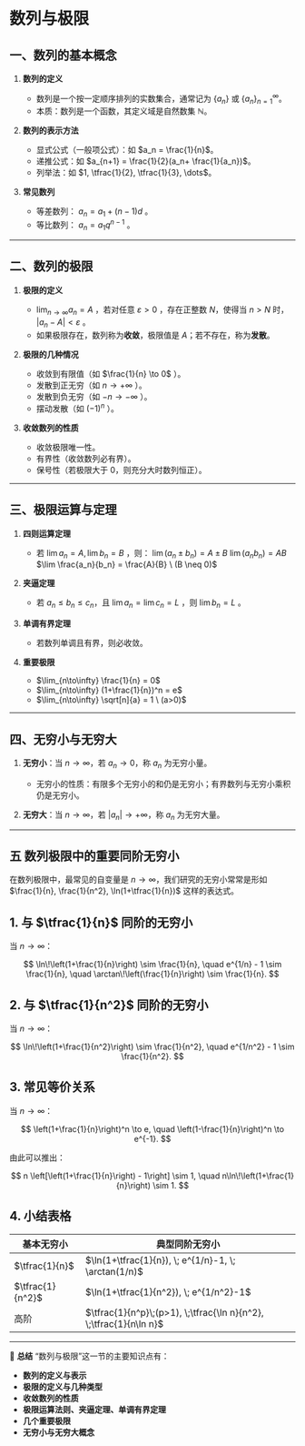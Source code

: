 
# 数列与极限


## 一、数列的基本概念

1. **数列的定义**

   * 数列是一个按一定顺序排列的实数集合，通常记为 $\{a_n\}$ 或 $\{a_n\}_{n=1}^\infty$。
   * 本质：数列是一个函数，其定义域是自然数集 $\mathbb{N}$。

2. **数列的表示方法**

   * 显式公式（一般项公式）：如 $a_n = \frac{1}{n}$。
   * 递推公式：如 $a_{n+1} = \frac{1}{2}(a_n+ \frac{1}{a_n})$。
   * 列举法：如 $1, \tfrac{1}{2}, \tfrac{1}{3}, \dots$。

3. **常见数列**

   * 等差数列： $a_n = a_1 + (n-1)d$ 。
   * 等比数列： $a_n = a_1 q^{n-1}$ 。

---

## 二、数列的极限

1. **极限的定义**

   * $\lim_{n \to \infty} a_n = A$ ，若对任意 $\varepsilon > 0$ ，存在正整数 $N$，使得当 $n > N$ 时， $|a_n - A| < \varepsilon$ 。
   * 如果极限存在，数列称为**收敛**，极限值是 $A$；若不存在，称为**发散**。

2. **极限的几种情况**

   * 收敛到有限值（如 $\frac{1}{n} \to 0$ ）。
   * 发散到正无穷（如 $n \to +\infty$ ）。
   * 发散到负无穷（如 $-n \to -\infty$ ）。
   * 摆动发散（如 $(-1)^n$ ）。

3. **收敛数列的性质**

   * 收敛极限唯一性。
   * 有界性（收敛数列必有界）。
   * 保号性（若极限大于 0，则充分大时数列恒正）。

---

## 三、极限运算与定理

1. **四则运算定理**

   * 若 $\lim a_n = A, \lim b_n = B$ ，则：
     $\lim (a_n \pm b_n) = A \pm B$
     $\lim (a_n b_n) = AB$
     $\lim \frac{a_n}{b_n} = \frac{A}{B} \ (B \neq 0)$

2. **夹逼定理**

   * 若 $a_n \leq b_n \leq c_n$，且 $\lim a_n = \lim c_n = L$ ，则 $\lim b_n = L$ 。

3. **单调有界定理**

   * 若数列单调且有界，则必收敛。

4. **重要极限**

   * $\lim_{n\to\infty} \frac{1}{n} = 0$
   * $\lim_{n\to\infty} (1+\frac{1}{n})^n = e$
   * $\lim_{n\to\infty} \sqrt[n]{a} = 1 \ (a>0)$

---

## 四、无穷小与无穷大

1. **无穷小**：当 $n \to \infty$，若 $a_n \to 0$，称 $a_n$ 为无穷小量。

   * 无穷小的性质：有限多个无穷小的和仍是无穷小；有界数列与无穷小乘积仍是无穷小。

2. **无穷大**：当 $n \to \infty$，若 $|a_n| \to +\infty$，称 $a_n$ 为无穷大量。

---

## 五 数列极限中的重要同阶无穷小

在数列极限中，最常见的自变量是 $n \to \infty$，我们研究的无穷小常常是形如 $\frac{1}{n}, \frac{1}{n^2}, \ln(1+\tfrac{1}{n})$ 这样的表达式。


## **1. 与 $\tfrac{1}{n}$ 同阶的无穷小**

当 $n \to \infty$：

$$
\ln\!\left(1+\frac{1}{n}\right) \sim \frac{1}{n}, 
\quad e^{1/n} - 1 \sim \frac{1}{n}, 
\quad \arctan\!\left(\frac{1}{n}\right) \sim \frac{1}{n}.
$$



## **2. 与 $\tfrac{1}{n^2}$ 同阶的无穷小**

当 $n \to \infty$：

$$
\ln\!\left(1+\frac{1}{n^2}\right) \sim \frac{1}{n^2}, 
\quad e^{1/n^2} - 1 \sim \frac{1}{n^2}.
$$




## **3. 常见等价关系**

当 $n \to \infty$：

$$
\left(1+\frac{1}{n}\right)^n \to e, 
\quad \left(1-\frac{1}{n}\right)^n \to e^{-1}.
$$

由此可以推出：

$$
n \left[\left(1+\frac{1}{n}\right) - 1\right] \sim 1, 
\quad n\ln\!\left(1+\frac{1}{n}\right) \sim 1.
$$



## **4. 小结表格**

| 基本无穷小            | 典型同阶无穷小                                                            |
| ---------------- | ------------------------------------------------------------------ |
| $\tfrac{1}{n}$   | $\ln(1+\tfrac{1}{n}), \; e^{1/n}-1, \; \arctan(1/n)$               |
| $\tfrac{1}{n^2}$ | $\ln(1+\tfrac{1}{n^2}), \; e^{1/n^2}-1$                            |
| 高阶               | $\tfrac{1}{n^p}\;(p>1), \;\tfrac{\ln n}{n^2}, \;\tfrac{1}{n\ln n}$ |

---





📌 **总结**
“数列与极限”这一节的主要知识点有：

* **数列的定义与表示**
* **极限的定义与几种类型**
* **收敛数列的性质**
* **极限运算法则、夹逼定理、单调有界定理**
* **几个重要极限**
* **无穷小与无穷大概念**



